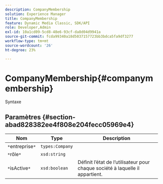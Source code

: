 ```yaml
---
description: CompanyMembership
solution: Experience Manager
title: CompanyMembership
feature: Dynamic Media Classic, SDK/API
role: Developer,Admin
exl-id: 10a1cd09-5cd8-48e6-93cf-da8d04d9941a
source-git-commit: fcda99340a18d5037157723bb3bdca5fa9df3277
workflow-type: tm+mt
source-wordcount: '26'
ht-degree: 23%

---
```


# CompanyMembership{#companymembership}

Syntaxe

## Paramètres {#section-abad828382ee4f808e204fecc05969e4}

| Nom | Type | Description |
|---|---|---|
| `*`entreprise`*` | `types:Company` |  |
| `*`rôle`*` | `xsd:string` |  |
| `*`isActive`*` | `xsd:boolean` | Définit l’état de l’utilisateur pour chaque société à laquelle il appartient. |
